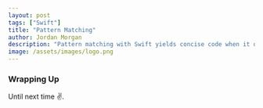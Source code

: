 ```yaml
---
layout: post
tags: ["Swift"]
title: "Pattern Matching"
author: Jordan Morgan
description: "Pattern matching with Swift yields concise code when it otherwise might be a bit more convoluted. Here's how it works."
image: /assets/images/logo.png
---
```

### Wrapping Up

Until next time ✌️.